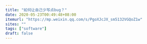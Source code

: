 ```yaml
---
title: "如何让自己少写点bug？"
date: 2020-05-23T00:49:48+08:00
itemurl: "https://mp.weixin.qq.com/s/PgoXJcJX_sm5132VGQoZ1w"
sites: ""
tags: ["software"]
draft: false
---
```


